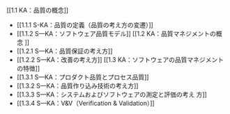 [[1.1 KA：品質の概念]]
* [[1.1.1 S-KA：品質の定義（品質の考え方の変遷）]]
* [[1.1.2 S—KA：ソフトウェア品質モデル]]
[[1.2 KA：品質マネジメントの概念 ]]
* [[1.2.1 S—KA：品質保証の考え方]]
* [[1.2.2 S—KA：改善の考え方]]
[[1.3 KA：ソフトウェアの品質マネジメントの特徴]]
* [[1.3.1 S—KA：プロダクト品質とプロセス品質]]
* [[1.3.2 S—KA：品質作り込み技術の考え方]]
* [[1.3.3 S—KA：システムおよびソフトウェアの測定と評価の考え 方]]
* [[1.3.4 S—KA：V&V（Verification & Validation）]]

